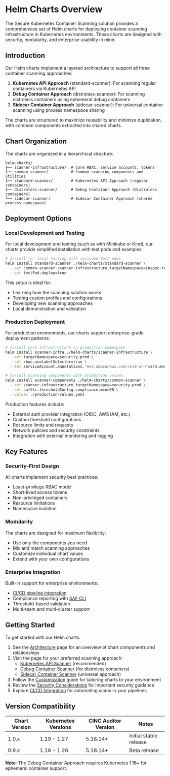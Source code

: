 # Helm Charts Overview

The Secure Kubernetes Container Scanning solution provides a comprehensive set of Helm charts for deploying container scanning infrastructure in Kubernetes environments. These charts are designed with security, modularity, and enterprise usability in mind.

## Introduction

Our Helm charts implement a layered architecture to support all three container scanning approaches:

1. **Kubernetes API Approach** (standard-scanner): For scanning regular containers via Kubernetes API
2. **Debug Container Approach** (distroless-scanner): For scanning distroless containers using ephemeral debug containers
3. **Sidecar Container Approach** (sidecar-scanner): For universal container scanning using process namespace sharing

The charts are structured to maximize reusability and minimize duplication, with common components extracted into shared charts.

## Chart Organization

The charts are organized in a hierarchical structure:

```
helm-charts/
├── scanner-infrastructure/  # Core RBAC, service accounts, tokens
├── common-scanner/          # Common scanning components and utilities
├── standard-scanner/        # Kubernetes API Approach (regular containers)
├── distroless-scanner/      # Debug Container Approach (distroless containers)
└── sidecar-scanner/         # Sidecar Container Approach (shared process namespace)
```

## Deployment Options

### Local Development and Testing

For local development and testing (such as with Minikube or Kind), our charts provide simplified installation with test pods and examples:

```bash
# Install for local testing with included test pods
helm install standard-scanner ./helm-charts/standard-scanner \
  --set common-scanner.scanner-infrastructure.targetNamespace=inspec-test \
  --set testPod.deploy=true
```

This setup is ideal for:
- Learning how the scanning solution works
- Testing custom profiles and configurations
- Developing new scanning approaches
- Local demonstration and validation

### Production Deployment

For production environments, our charts support enterprise-grade deployment patterns:

```bash
# Install core infrastructure in production namespace
helm install scanner-infra ./helm-charts/scanner-infrastructure \
  --set targetNamespace=security-prod \
  --set rbac.useLabelSelector=true \
  --set serviceAccount.annotations."eks.amazonaws.com/role-arn"=arn:aws:iam::123456789012:role/scanner-role

# Install scanning components with production values
helm install scanner-components ./helm-charts/common-scanner \
  --set scanner-infrastructure.targetNamespace=security-prod \
  --set safCli.thresholdConfig.compliance.min=90 \
  --values ./production-values.yaml
```

Production features include:
- External auth provider integration (OIDC, AWS IAM, etc.)
- Custom threshold configurations
- Resource limits and requests
- Network policies and security constraints
- Integration with external monitoring and logging

## Key Features

### Security-First Design

All charts implement security best practices:
- Least-privilege RBAC model
- Short-lived access tokens
- Non-privileged containers
- Resource limitations
- Namespace isolation

### Modularity

The charts are designed for maximum flexibility:
- Use only the components you need
- Mix and match scanning approaches
- Customize individual chart values
- Extend with your own configurations

### Enterprise Integration

Built-in support for enterprise environments:
- [CI/CD pipeline integration](../integration/overview.md)
- Compliance reporting with [SAF CLI](../configuration/advanced/saf-cli-integration.md)
- Threshold-based validation
- Multi-team and multi-cluster support

## Getting Started

To get started with our Helm charts:

1. See the [Architecture](../architecture/system-architecture.md) page for an overview of chart components and relationships
2. Visit the page for your preferred scanning approach:
   - [Kubernetes API Scanner](standard-scanner.md) (recommended)
   - [Debug Container Scanner](distroless-scanner.md) (for distroless containers)
   - [Sidecar Container Scanner](sidecar-scanner.md) (universal approach)
3. Follow the [Customization](customization.md) guide for tailoring charts to your environment
4. Review the [Security Considerations](../security/overview.md) for important security guidance
5. Explore [CI/CD Integration](../integration/overview.md) for automating scans in your pipelines

## Version Compatibility

| Chart Version | Kubernetes Versions | CINC Auditor Version | Notes |
|---------------|---------------------|---------------------|-------|
| 1.0.x         | 1.19 - 1.27         | 5.18.14+            | Initial stable release |
| 0.9.x         | 1.18 - 1.26         | 5.18.14+            | Beta release |

**Note**: The Debug Container Approach requires Kubernetes 1.16+ for ephemeral container support.
